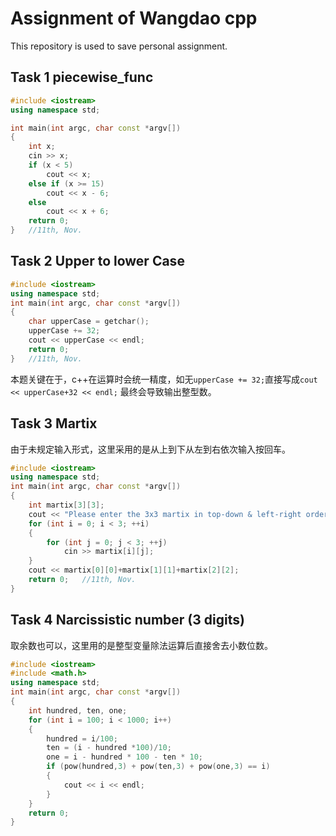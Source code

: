 # Assignment of Wangdao cpp

This repository is used to save personal assignment.

## Task 1 piecewise_func

```cpp
#include <iostream>
using namespace std;

int main(int argc, char const *argv[])
{
    int x;
    cin >> x;
    if (x < 5)
        cout << x;
    else if (x >= 15)
        cout << x - 6;
    else
        cout << x + 6;
    return 0;
}   //11th, Nov.
```

## Task 2 Upper to lower Case

```cpp
#include <iostream>
using namespace std;
int main(int argc, char const *argv[])
{
    char upperCase = getchar();
    upperCase += 32;
    cout << upperCase << endl;
    return 0;
}   //11th, Nov.
```
本题关键在于，c++在运算时会统一精度，如无`upperCase += 32;`直接写成`cout << upperCase+32 << endl;`
最终会导致输出整型数。

## Task 3 Martix

由于未规定输入形式，这里采用的是从上到下从左到右依次输入按回车。

```cpp
#include <iostream>
using namespace std;
int main(int argc, char const *argv[])
{
    int martix[3][3];
    cout << "Please enter the 3x3 martix in top-down & left-right order:\n";
    for (int i = 0; i < 3; ++i)
    {
        for (int j = 0; j < 3; ++j)
            cin >> martix[i][j];
    }
    cout << martix[0][0]+martix[1][1]+martix[2][2];
    return 0;   //11th, Nov.
}
```

## Task 4 Narcissistic number (3 digits)

取余数也可以，这里用的是整型变量除法运算后直接舍去小数位数。

```cpp
#include <iostream>
#include <math.h>
using namespace std;
int main(int argc, char const *argv[])
{
    int hundred, ten, one;
    for (int i = 100; i < 1000; i++)
    {
        hundred = i/100;
        ten = (i - hundred *100)/10;
        one = i - hundred * 100 - ten * 10;
        if (pow(hundred,3) + pow(ten,3) + pow(one,3) == i)
        {
            cout << i << endl;
        }
    }
    return 0;
}
```
